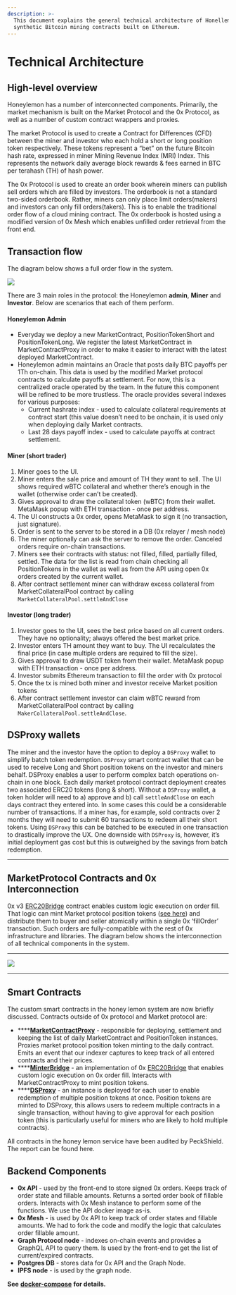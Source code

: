 ```yaml
---
description: >-
  This document explains the general technical architecture of Honellemon's
  synthetic Bitcoin mining contracts built on Ethereum.
---
```


# Technical Architecture

## **High-level overview**

Honeylemon has a number of interconnected components. Primarily, the market mechanism is built on the Market Protocol and the 0x Protocol, as well as a number of custom contract wrappers and proxies.

The market Protocol is used to create a Contract for Differences \(CFD\) between the miner and investor who each hold a short or long position token respectively. These tokens represent a “bet” on the future Bitcoin hash rate, expressed in miner Mining Revenue Index \(MRI\) Index. This represents the network daily average block rewards & fees earned in BTC per terahash \(TH\) of hash power.

The 0x Protocol is used to create an order book wherein miners can publish sell orders which are filled by investors. The orderbook is not a standard two-sided orderbook. Rather, miners can only place limit orders\(makers\) and investors can only fill orders\(takers\). This is to enable the traditional order flow of a cloud mining contract. The 0x orderbook is hosted using a modified version of 0x Mesh which enables unfilled order retrieval from the front end.

## **Transaction flow**

The diagram below shows a full order flow in the system.

![](https://lh5.googleusercontent.com/SzHftzXK_Bv6AAekJhuFZdbeBZtKyAVXFO-W2JyUCVwR8vd9FxVKaQlAZ7cgMxKfkODBbk4dVCcilQCMj6bn81qNbIWzU1Cn9jWStB45z3pbjpfSxjsyR_pIWaw2anX29Td1rLTB)

There are 3 main roles in the protocol: the Honeylemon **admin**, **Miner** and **Investor**. Below are scenarios that each of them perform.

#### **Honeylemon Admin**

- Everyday we deploy a new MarketContract, PositionTokenShort and PositionTokenLong. We register the latest MarketContract in MarketContractProxy in order to make it easier to interact with the latest deployed MarketContract.
- Honeylemon admin maintains an Oracle that posts daily BTC payoffs per 1Th on-chain. This data is used by the modified Market protocol contracts to calculate payoffs at settlement. For now, this is a centralized oracle operated by the team. In the future this component will be refined to be more trustless. The oracle provides several indexes for various purposes:
  - Current hashrate index - used to calculate collateral requirements at contract start \(this value doesn’t need to be onchain, it is used only when deploying daily Market contracts.
  - Last 28 days payoff index - used to calculate payoffs at contract settlement.

#### **Miner \(short trader\)**

1. Miner goes to the UI.
2. Miner enters the sale price and amount of TH they want to sell. The UI shows required wBTC collateral and whether there’s enough in the wallet \(otherwise order can’t be created\).
3. Gives approval to draw the collateral token \(wBTC\) from their wallet. MetaMask popup with ETH transaction - once per address.
4. The UI constructs a 0x order, opens MetaMask to sign it \(no transaction, just signature\).
5. Order is sent to the server to be stored in a DB \(0x relayer / mesh node\)
6. The miner optionally can ask the server to remove the order. Canceled orders require on-chain transactions.
7. Miners see their contracts with status: not filled, filled, partially filled, settled. The data for the list is read from chain checking all PositionTokens in the wallet as well as from the API using open 0x orders created by the current wallet.
8. After contract settlement miner can withdraw excess collateral from MarketCollateralPool contract by calling `MarketCollateralPool.settleAndClose`

#### **Investor \(long trader\)**

1. Investor goes to the UI, sees the best price based on all current orders. They have no optionality; always offered the best market price.
2. Investor enters TH amount they want to buy. The UI recalculates the final price \(in case multiple orders are required to fill the size\).
3. Gives approval to draw USDT token from their wallet. MetaMask popup with ETH transaction - once per address.
4. Investor submits Ethereum transaction to fill the order with 0x protocol
5. Once the tx is mined both miner and investor receive Market position tokens
6. After contract settlement investor can claim wBTC reward from MarketCollateralPool contract by calling `MakerCollateralPool.settleAndClose`.

## **DSProxy wallets**

The miner and the investor have the option to deploy a `DSProxy` wallet to simplify batch token redemption. `DSProxy` smart contract wallet that can be used to receive Long and Short position tokens on the investor and miners behalf. DSProxy enables a user to perform complex batch operations on-chain in one block. Each daily market protocol contract deployment creates two associated ERC20 tokens \(long & short\). Without a `DSProxy` wallet, a token holder will need to a\) approve and b\) call `settleAndClose` on each days contract they entered into. In some cases this could be a considerable number of transactions. If a miner has, for example, sold contracts over 2 months they will need to submit 60 transactions to redeem all their short tokens. Using `DSProxy` this can be batched to be executed in one transaction to drastically improve the UX. One downside with `DSProxy` is, however, it’s initial deployment gas cost but this is outweighed by the savings from batch redemption.

---

## **MarketProtocol Contracts and 0x Interconnection**

0x v3 [ERC20Bridge](https://github.com/0xProject/0x-protocol-specification/blob/master/asset-proxy/erc20-bridge-proxy.md#writing-an-erc20bridge-contract) contract enables custom logic execution on order fill. That logic can mint Market protocol position tokens \([see here](https://docs.marketprotocol.io/#minting-and-redemption)\) and distribute them to buyer and seller atomically within a single 0x ‘fillOrder’ transaction. Such orders are fully-compatible with the rest of 0x infrastructure and libraries. The diagram below shows the interconnection of all technical components in the system.

---

![](https://docs.google.com/drawings/u/0/d/ssjk9gFk0X4bTO1amEQ-abw/image?w=701&h=493&rev=574&ac=1&parent=1wJ6y9ilm7suwSymimne2WPdiwIj0rEUWC3Lf56o_VWQ)

---

## **Smart Contracts**

The custom smart contracts in the honey lemon system are now briefly discussed. Contracts outside of 0x protocol and Market protocol are:

- \*\*\*\*[**MarketContractProxy**](https://github.com/carboclan/dapp.honeylemon.market/blob/master/contracts/honeylemon/MarketContractProxy.sol) - responsible for deploying, settlement and keeping the list of daily MarketContract and PositionToken instances. Proxies market protocol position token minting to the daily contract. Emits an event that our indexer captures to keep track of all entered contracts and their prices.
- \*\*\*\*[**MinterBridge**](https://github.com/carboclan/dapp.honeylemon.market/blob/master/contracts/honeylemon/MinterBridge.sol) - an implementation of 0x [ERC20Bridge](https://github.com/0xProject/0x-protocol-specification/blob/master/asset-proxy/erc20-bridge-proxy.md#writing-an-erc20bridge-contract) that enables custom logic execution on 0x order fill. Interacts with MarketContractProxy to mint position tokens.
- \*\*\*\*[**DSProxy**](https://github.com/carboclan/dapp.honeylemon.market/blob/master/contracts/honeylemon/DSProxy.sol) - an instance is deployed for each user to enable redemption of multiple position tokens at once. Position tokens are minted to DSProxy, this allows users to redeem multiple contracts in a single transaction, without having to give approval for each position token \(this is particularly useful for miners who are likely to hold multiple contracts\).

All contracts in the honey lemon service have been audited by PeckShield. The report can be found here.

## **Backend Components**

- **0x API** - used by the front-end to store signed 0x orders. Keeps track of order state and fillable amounts. Returns a sorted order book of fillable orders. Interacts with 0x Mesh instance to perform some of the functions. We use the API docker image as-is.
- **0x Mesh** - is used by 0x API to keep track of order states and fillable amounts. We had to fork the code and modify the logic that calculates order fillable amount.
- **Graph Protocol node** - indexes on-chain events and provides a GraphQL API to query them. Is used by the front-end to get the list of current/expired contracts.
- **Postgres DB** - stores data for 0x API and the Graph Node.
- **IPFS node** - is used by the graph node.

**See** [**docker-compose**](https://github.com/carboclan/dapp.honeylemon.market/blob/master/docker/docker-compose-local.yml) **for details.**
